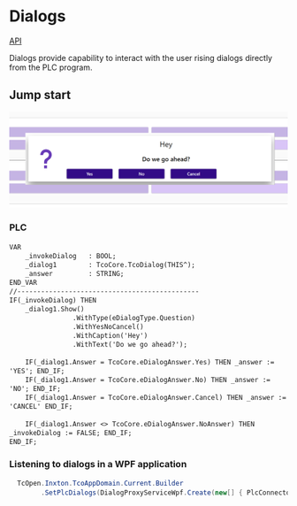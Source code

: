 # Dialogs

[API](~/api/TcoCore/PlcDocu.TcoCore.TcoDialog.yml)

Dialogs provide capability to interact with the user rising dialogs directly from the PLC program.

## Jump start

![](assets/dialog_example.png)

### PLC
~~~iec
VAR   
    _invokeDialog   : BOOL;
    _dialog1        : TcoCore.TcoDialog(THIS^);  
    _answer         : STRING; 
END_VAR
//----------------------------------------------
IF(_invokeDialog) THEN
    _dialog1.Show()
                .WithType(eDialogType.Question)
                .WithYesNoCancel()
                .WithCaption('Hey')
                .WithText('Do we go ahead?');

    IF(_dialog1.Answer = TcoCore.eDialogAnswer.Yes) THEN _answer := 'YES'; END_IF;
    IF(_dialog1.Answer = TcoCore.eDialogAnswer.No) THEN _answer := 'NO'; END_IF;
    IF(_dialog1.Answer = TcoCore.eDialogAnswer.Cancel) THEN _answer := 'CANCEL' END_IF;

    IF(_dialog1.Answer <> TcoCore.eDialogAnswer.NoAnswer) THEN _invokeDialog := FALSE; END_IF;
END_IF;    
~~~

### Listening to dialogs in a WPF application

~~~C#
  TcOpen.Inxton.TcoAppDomain.Current.Builder               
        .SetPlcDialogs(DialogProxyServiceWpf.Create(new[] { PlcConnector.MAIN })); // Will listen to all dialogs contained in MAIN.PRG
~~~

